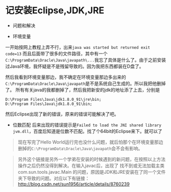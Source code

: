 # 记安装Eclipse,JDK,JRE

 - 问题和解决 
 
  - 环境变量
  
  一开始按网上教程上弄不行，出来`java was started but returned exit code=13` 而且后面带了很多的文件路径，其中有一个`C:\ProgramData\Oracle\Java\javapath\...`我忘了具体是什么了。由于之前安装过Java环境，我怀疑是不是残留导致的。因为我把东西都装在D盘了。
  
  然后我看到环境变量那边，我不确定在环境变量那边多出来的`C:\ProgramData\Oracle\Java\javapath`是不是系统自己生成的。所以我把他删掉了。
  所有有关java的我都删掉了，然后我把新安的jdk的地址添了上去，分别是
  ```
  ‪D:\Program Files\Java\jdk1.8.0_91\jre\bin;
  ‪D:\Program Files\Java\jdk1.8.0_91\bin;
  ```
  然后Eclipse出现了新的错误，原来的错误可能解决了吧。
  
  - 位数匹配
  后来出现的错误提示是`Failed to load the JNI shared library jvm.dll`，百度后知道是位数不匹配。找了个64bit的Eclipse来下。就可以了


> 现在写完了Hello World运行完也没什么问题，就后怕那个在环境变量那边删掉的`C:\ProgramData\Oracle\Java\javapath`会不会有影响。
 
 
> 另外这个链接是另外一个学弟在安装的时候遇到的新问题，在按照以上方法操作之后仍然没得到解决。在输入javac后，出现了   找不到或无法加载主类 com.sun.tools.javac.Main  的问题，原因是JDK和JRE安装在了同一个文件夹下导致的问题。对应以下有链接：     
http://blog.csdn.net/sun1956/article/details/8760239
